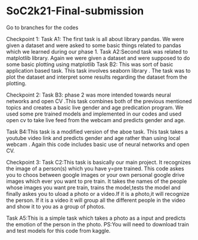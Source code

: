# SoC2k21-Final-submission

Go to branches for the codes

Checkpoint 1:
  Task A1: The first task is all about library pandas. We were given a dataset and were asked to some basic things related to pandas which we learned during our phase 1.
  Task A2:Second task was related to matplotlib library. Again we were given a dataset and were supposed to do some basic plotting using matplotlib
  Task B2: This was sort of basic application based task. This task involves seaborn library . The task was to plot the dataset and interpret some results regarding the dataset              from the plotting.
  
Checkpoint 2:
  Task B3: phase 2 was more intended towards neural networks and open CV .This task combines both of the previous mentioned topics and creates a basic live gender and age                    predication program. We used some pre trained models and implemented in our codes and used open cv to take live feed from the webcam and predicts gender and age.
  
  Task B4:This task is a modified version of the aboe task. This task takes a youtube video link and predicts gender and age rather than using local webcam . Again this code                 includes basic use of neural networks and open CV.
  
  
Checkpoint 3:
  Task C2:This task is basically our main project. It recognizes the image of a person(s) which you have y=pre trained. This code askes you to choos between google images or your           own personal google drive images which ever you want to pre train. It takes the names of the people whose images you want pre train, trains the model,tests the model and           finally askes you to uload a photo or a video.If it is a photo,it will recognize the person. If it is a video it will group all the different people in the video and               show it to you as a group of photos.
  
  Task A5:This is a simple task which takes a photo as a input and predicts the emotion of the person in the photo.
          PS:You will need to download train and test models for this code from kaggle.
